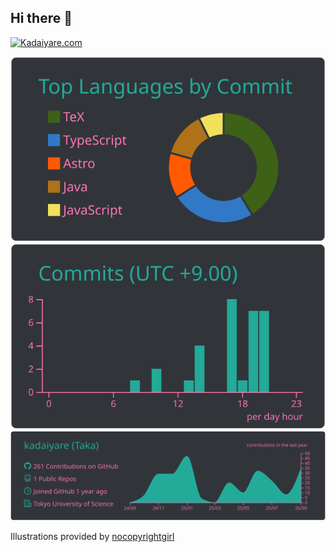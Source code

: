 ## Hi there 👋
[![Kadaiyare.com](https://img.shields.io/badge/%40FounderT@kadaiyare.com-127d68?logo=Misskey&logoColor=ffffff&label=kadaiyare.com&labelColor=4c4c4c
)](https://kadaiyare.com/@FounderT)

![](https://raw.githubusercontent.com/kadaiyare/kadaiyare/main/profile-summary-card-output/panda/2-most-commit-language.svg)![](https://raw.githubusercontent.com/kadaiyare/kadaiyare/main/profile-summary-card-output/panda/4-productive-time.svg)
![](https://raw.githubusercontent.com/kadaiyare/kadaiyare/main/profile-summary-card-output/panda/0-profile-details.svg)

Illustrations provided by [nocopyrightgirl](https://fromtheasia.com/illustration/nocopyrightgirl)
<!--
<p align="left"> 
  <img alt="Top Langs" height="150px" src="https://readme-stats-a42w.vercel.app/api/top-langs/?username=kadaiyare&layout=compact&show_icons=true&theme=onedark" />
  <img alt="github stats" height="150px" src="https://readme-stats-a42w.vercel.app/api?username=kadaiyare&theme=onedark&show_icons=true" />
</p>

-->
